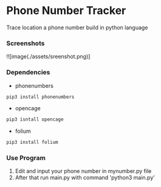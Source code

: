 # Phone Number Tracker
Trace location a phone number build in python language

### Screenshots
!![image(./assets/sreenshot.png)]

### Dependencies
- phonenumbers

```sh
pip3 install phonenumbers
```
- opencage

```sh
pip3 isntall opencage
```

- folium

```sh
pip3 install folium
```
### Use Program
1. Edit and input your phone number in mynumber.py file
2. After that run main.py with command 'python3 main.py'
